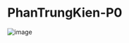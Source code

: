 # PhanTrungKien-P0
![image](https://user-images.githubusercontent.com/98224833/157804787-07d6a23c-e57e-4715-b2be-9689fbceacea.png)
